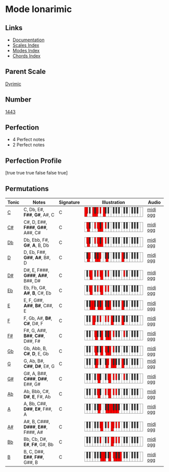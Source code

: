 # Mode Ionarimic

## Links

- [Documentation](index.md)
- [Scales Index](Scales.md)
- [Modes Index](Modes.md)
- [Chords Index](Chords.md)

## Parent Scale

[Dyrimic](ScaleDyrimic.md)

## Number

[1443](https://ianring.com/musictheory/scales/1443)

## Perfection

- 4 Perfect notes
- 2 Perfect notes

## Perfection Profile

[true true true false false true]

## Permutations

| Tonic | Notes | Signature | Illustration | Audio |
|-------|-------|-----------|--------------|-------|
| [C](ModeCNaturalIonarimic.md) | C, Db, E#, **F##**, **G#**, A#, C | C | ![CNaturalIonarimic](ModeCNaturalIonarimic.png) | [midi](ModeCNaturalIonarimic.mid) [ogg](ModeCNaturalIonarimic.ogg) |
| [C#](ModeCSharpIonarimic.md) | C#, D, E##, **F###**, **G##**, A##, C# | C | ![CSharpIonarimic](ModeCSharpIonarimic.png) | [midi](ModeCSharpIonarimic.mid) [ogg](ModeCSharpIonarimic.ogg) |
| [Db](ModeDFlatIonarimic.md) | Db, Ebb, F#, **G#**, **A**, B, Db | C | ![DFlatIonarimic](ModeDFlatIonarimic.png) | [midi](ModeDFlatIonarimic.mid) [ogg](ModeDFlatIonarimic.ogg) |
| [D](ModeDNaturalIonarimic.md) | D, Eb, F##, **G##**, **A#**, B#, D | C | ![DNaturalIonarimic](ModeDNaturalIonarimic.png) | [midi](ModeDNaturalIonarimic.mid) [ogg](ModeDNaturalIonarimic.ogg) |
| [D#](ModeDSharpIonarimic.md) | D#, E, F###, **G###**, **A##**, B##, D# | C | ![DSharpIonarimic](ModeDSharpIonarimic.png) | [midi](ModeDSharpIonarimic.mid) [ogg](ModeDSharpIonarimic.ogg) |
| [Eb](ModeEFlatIonarimic.md) | Eb, Fb, G#, **A#**, **B**, C#, Eb | C | ![EFlatIonarimic](ModeEFlatIonarimic.png) | [midi](ModeEFlatIonarimic.mid) [ogg](ModeEFlatIonarimic.ogg) |
| [E](ModeENaturalIonarimic.md) | E, F, G##, **A##**, **B#**, C##, E | C | ![ENaturalIonarimic](ModeENaturalIonarimic.png) | [midi](ModeENaturalIonarimic.mid) [ogg](ModeENaturalIonarimic.ogg) |
| [F](ModeFNaturalIonarimic.md) | F, Gb, A#, **B#**, **C#**, D#, F | C | ![FNaturalIonarimic](ModeFNaturalIonarimic.png) | [midi](ModeFNaturalIonarimic.mid) [ogg](ModeFNaturalIonarimic.ogg) |
| [F#](ModeFSharpIonarimic.md) | F#, G, A##, **B##**, **C##**, D##, F# | C | ![FSharpIonarimic](ModeFSharpIonarimic.png) | [midi](ModeFSharpIonarimic.mid) [ogg](ModeFSharpIonarimic.ogg) |
| [Gb](ModeGFlatIonarimic.md) | Gb, Abb, B, **C#**, **D**, E, Gb | C | ![GFlatIonarimic](ModeGFlatIonarimic.png) | [midi](ModeGFlatIonarimic.mid) [ogg](ModeGFlatIonarimic.ogg) |
| [G](ModeGNaturalIonarimic.md) | G, Ab, B#, **C##**, **D#**, E#, G | C | ![GNaturalIonarimic](ModeGNaturalIonarimic.png) | [midi](ModeGNaturalIonarimic.mid) [ogg](ModeGNaturalIonarimic.ogg) |
| [G#](ModeGSharpIonarimic.md) | G#, A, B##, **C###**, **D##**, E##, G# | C | ![GSharpIonarimic](ModeGSharpIonarimic.png) | [midi](ModeGSharpIonarimic.mid) [ogg](ModeGSharpIonarimic.ogg) |
| [Ab](ModeAFlatIonarimic.md) | Ab, Bbb, C#, **D#**, **E**, F#, Ab | C | ![AFlatIonarimic](ModeAFlatIonarimic.png) | [midi](ModeAFlatIonarimic.mid) [ogg](ModeAFlatIonarimic.ogg) |
| [A](ModeANaturalIonarimic.md) | A, Bb, C##, **D##**, **E#**, F##, A | C | ![ANaturalIonarimic](ModeANaturalIonarimic.png) | [midi](ModeANaturalIonarimic.mid) [ogg](ModeANaturalIonarimic.ogg) |
| [A#](ModeASharpIonarimic.md) | A#, B, C###, **D###**, **E##**, F###, A# | C | ![ASharpIonarimic](ModeASharpIonarimic.png) | [midi](ModeASharpIonarimic.mid) [ogg](ModeASharpIonarimic.ogg) |
| [Bb](ModeBFlatIonarimic.md) | Bb, Cb, D#, **E#**, **F#**, G#, Bb | C | ![BFlatIonarimic](ModeBFlatIonarimic.png) | [midi](ModeBFlatIonarimic.mid) [ogg](ModeBFlatIonarimic.ogg) |
| [B](ModeBNaturalIonarimic.md) | B, C, D##, **E##**, **F##**, G##, B | C | ![BNaturalIonarimic](ModeBNaturalIonarimic.png) | [midi](ModeBNaturalIonarimic.mid) [ogg](ModeBNaturalIonarimic.ogg) |
